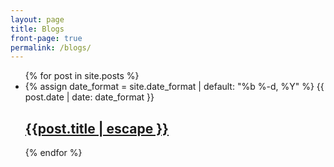```yaml
---
layout: page
title: Blogs 
front-page: true 
permalink: /blogs/
---
```

<ul class="post-list">
  {% for post in site.posts %}
  <li>
    {% assign date_format = site.date_format | default: "%b %-d, %Y" %}
    <span class="post-meta">{{ post.date | date: date_format }}</span>
    <h2>
      <a class="post-link" href="{{ post.url | relative_url }}">{{post.title | escape }}</a>
    </h2>
  </li>
  {% endfor %}
</ul>


